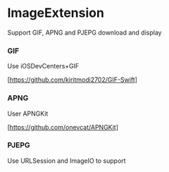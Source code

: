 # ImageExtension
Support GIF, APNG and PJEPG download and display

### GIF
Use iOSDevCenters+GIF

[https://github.com/kiritmodi2702/GIF-Swift]

### APNG
User APNGKit

[https://github.com/onevcat/APNGKit]

### PJEPG
Use URLSession and ImageIO to support
